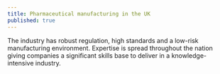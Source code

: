```yaml
---
title: Pharmaceutical manufacturing in the UK
published: true
---
```


The industry has robust regulation, high standards and a low-risk manufacturing environment.  Expertise is spread throughout the nation giving companies a significant skills base to deliver in a knowledge-intensive industry.
